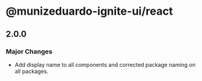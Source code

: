 # @munizeduardo-ignite-ui/react

## 2.0.0

### Major Changes

- Add display name to all components and corrected package naming on all packages.
